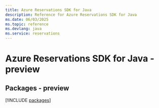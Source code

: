 ```yaml
---
title: Azure Reservations SDK for Java
description: Reference for Azure Reservations SDK for Java
ms.date: 06/03/2025
ms.topic: reference
ms.devlang: java
ms.service: reservations
---
```

# Azure Reservations SDK for Java - preview
## Packages - preview
[!INCLUDE [packages](reservations-index.md)]